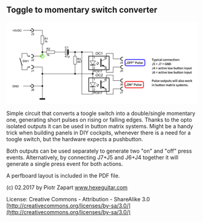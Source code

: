 ## Toggle to momentary switch converter

![alt text][pic1]

Simple circuit that converts a toogle switch into a double/single momentary one, generating short pulses on rising or falling edges.
Thanks to the opto isolated outputs it can be used in button matrix systems.
Might be a handy trick when building panels in DIY cockpits, whenever there is a need for a toogle switch, but the hardware expects a pushbutton.

Both outputs can be used separately to generate two "on" and "off" press events.
Alternatively, by connecting J7+J5 and J6+J4 together it will generate a single press event for both actions.

A perfboard layout is included in the PDF file.


(c) 02.2017 by Piotr Zapart
www.hexeguitar.com

License:
Creative Commons - Attribution - ShareAlike 3.0
[http://creativecommons.org/licenses/by-sa/3.0/](http://creativecommons.org/licenses/by-sa/3.0/)

[pic1]: pics/Toggle2Mom_schm.png "Toggle2Mom schematic"
